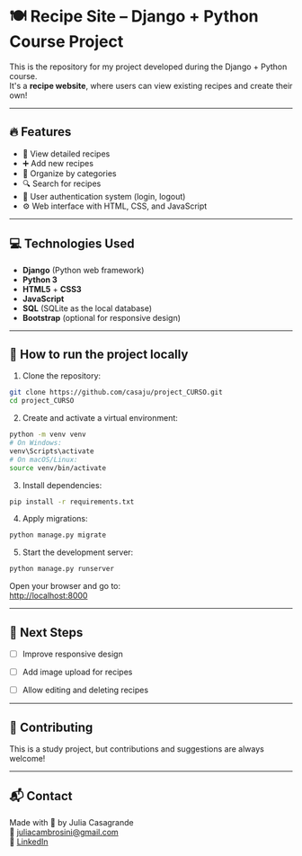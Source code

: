 # 🍽️ Recipe Site – Django + Python Course Project

This is the repository for my project developed during the Django + Python course.  
It's a **recipe website**, where users can view existing recipes and create their own!

---

## 🔥 Features

- 📄 View detailed recipes
- ➕ Add new recipes
- 🧠 Organize by categories
- 🔍 Search for recipes
- 👤 User authentication system (login, logout)
- ⚙️ Web interface with HTML, CSS, and JavaScript

---

## 💻 Technologies Used

- **Django** (Python web framework)
- **Python 3**
- **HTML5** + **CSS3**
- **JavaScript**
- **SQL** (SQLite as the local database)
- **Bootstrap** (optional for responsive design)

---

## 🚀 How to run the project locally

1. Clone the repository:
```bash
git clone https://github.com/casaju/project_CURSO.git
cd project_CURSO
```

2. Create and activate a virtual environment:
```bash
python -m venv venv
# On Windows:
venv\Scripts\activate
# On macOS/Linux:
source venv/bin/activate
```

3. Install dependencies:
```bash
pip install -r requirements.txt
```

4. Apply migrations:
```bash
python manage.py migrate
```

5. Start the development server:
```bash
python manage.py runserver
```

Open your browser and go to:  
[http://localhost:8000](http://localhost:8000)

---

## 📌 Next Steps

- [ ] Improve responsive design  
- [ ] Add image upload for recipes  
- [ ] Allow editing and deleting recipes  


---

## 🤝 Contributing

This is a study project, but contributions and suggestions are always welcome!

---

## 📬 Contact

Made with 💜 by Julia Casagrande  
📧 [juliacambrosini@gmail.com](mailto:juliacambrosini@gmail.com)  
🔗 [LinkedIn](https://www.linkedin.com/in/juliacasagrandeambrosini/)